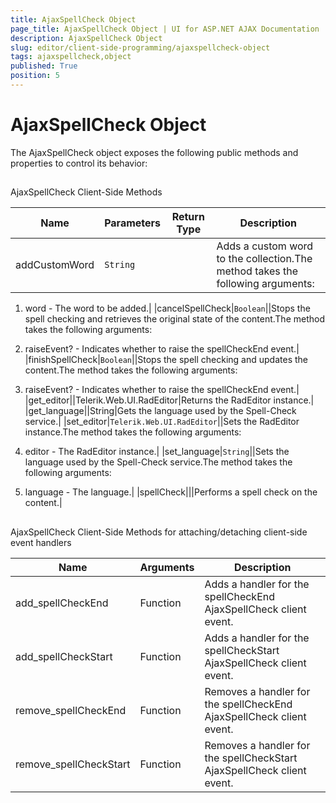 ```yaml
---
title: AjaxSpellCheck Object
page_title: AjaxSpellCheck Object | UI for ASP.NET AJAX Documentation
description: AjaxSpellCheck Object
slug: editor/client-side-programming/ajaxspellcheck-object
tags: ajaxspellcheck,object
published: True
position: 5
---
```


# AjaxSpellCheck Object



The AjaxSpellCheck object exposes the following public methods and properties to control its behavior:

## 

AjaxSpellCheck Client-Side Methods


| Name | Parameters | Return Type | Description |
| ------ | ------ | ------ | ------ |
|addCustomWord|`String`||Adds a custom word to the collection.The method takes the following arguments:

1. word - The word to be added.|
|cancelSpellCheck|`Boolean`||Stops the spell checking and retrieves the original state of the content.The method takes the following arguments:

1. raiseEvent? - Indicates whether to raise the spellCheckEnd event.|
|finishSpellCheck|`Boolean`||Stops the spell checking and updates the content.The method takes the following arguments:

1. raiseEvent? - Indicates whether to raise the spellCheckEnd event.|
|get_editor||Telerik.Web.UI.RadEditor|Returns the RadEditor instance.|
|get_language||String|Gets the language used by the Spell-Check service.|
|set_editor|`Telerik.Web.UI.RadEditor`||Sets the RadEditor instance.The method takes the following arguments:

1. editor - The RadEditor instance.|
|set_language|`String`||Sets the language used by the Spell-Check service.The method takes the following arguments:

1. language - The language.|
|spellCheck|||Performs a spell check on the content.|

## 

AjaxSpellCheck Client-Side Methods for attaching/detaching client-side event handlers


| Name | Arguments | Description |
| ------ | ------ | ------ |
|add_spellCheckEnd|Function|Adds a handler for the spellCheckEnd AjaxSpellCheck client event.|
|add_spellCheckStart|Function|Adds a handler for the spellCheckStart AjaxSpellCheck client event.|
|remove_spellCheckEnd|Function|Removes a handler for the spellCheckEnd AjaxSpellCheck client event.|
|remove_spellCheckStart|Function|Removes a handler for the spellCheckStart AjaxSpellCheck client event.|
